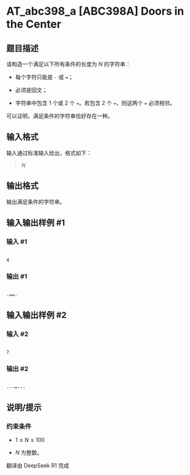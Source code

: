 # AT_abc398_a [ABC398A] Doors in the Center

## 题目描述

[problemUrl]: https://atcoder.jp/contests/abc398/tasks/abc398_a

请构造一个满足以下所有条件的长度为 $N$ 的字符串：

- 每个字符只能是 `-` 或 `=`；
- 必须是回文；
- 字符串中包含 $1$ 个或 $2$ 个 `=`。若包含 $2$ 个 `=`，则这两个 `=` 必须相邻。

可以证明，满足条件的字符串恰好存在一种。

## 输入格式

输入通过标准输入给出，格式如下：

> $N$

## 输出格式

输出满足条件的字符串。

## 输入输出样例 #1

### 输入 #1

```
4
```

### 输出 #1

```
-==-
```

## 输入输出样例 #2

### 输入 #2

```
7
```

### 输出 #2

```
---=---
```

## 说明/提示

### 约束条件

- $1 \leq N \leq 100$
- $N$ 为整数。

翻译由 DeepSeek R1 完成
